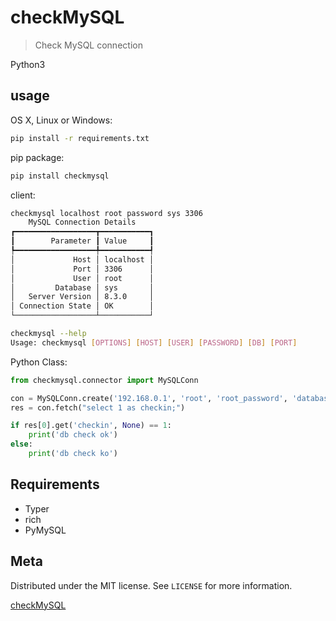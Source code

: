 # checkMySQL
> Check MySQL connection

Python3

## usage

OS X, Linux or Windows:

```sh
pip install -r requirements.txt
```

pip package:

```sh
pip install checkmysql
```

client:

```sh
checkmysql localhost root password sys 3306
    MySQL Connection Details    
┏━━━━━━━━━━━━━━━━━━┳━━━━━━━━━━━┓
┃        Parameter ┃ Value     ┃
┡━━━━━━━━━━━━━━━━━━╇━━━━━━━━━━━┩
│             Host │ localhost │
│             Port │ 3306      │
│             User │ root      │
│         Database │ sys       │
│   Server Version │ 8.3.0     │
│ Connection State │ OK        │
└──────────────────┴───────────┘

checkmysql --help
Usage: checkmysql [OPTIONS] [HOST] [USER] [PASSWORD] [DB] [PORT]
```


Python Class:

```python
from checkmysql.connector import MySQLConn

con = MySQLConn.create('192.168.0.1', 'root', 'root_password', 'database_name', 3306)
res = con.fetch("select 1 as checkin;")

if res[0].get('checkin', None) == 1:
    print('db check ok')
else:
    print('db check ko')
```


## Requirements

* Typer
* rich
* PyMySQL

## Meta

Distributed under the MIT license. See ``LICENSE`` for more information.

[checkMySQL](https://github.com/gni/checkMySQL)
